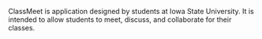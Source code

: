 ClassMeet is application designed by students at Iowa State University.
It is intended to allow students to meet, discuss, and collaborate for their classes.
